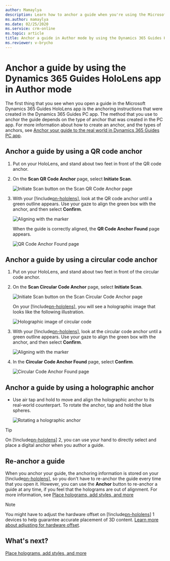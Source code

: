 ```yaml
---
author: Mamaylya
description: Learn how to anchor a guide when you're using the Microsoft Dynamics 365 Guides HoloLens app in Author mode.
ms.author: mamaylya
ms.date: 02/25/2020
ms.service: crm-online
ms.topic: article
title: Anchor a guide in Author mode by using the Dynamics 365 Guides HoloLens app 
ms.reviewer: v-brycho
---
```


# Anchor a guide by using the Dynamics 365 Guides HoloLens app in Author mode

The first thing that you see when you open a guide in the Microsoft Dynamics 365 Guides HoloLens app is the anchoring instructions that were created in the Dynamics 365 Guides PC app. The method that you use to anchor the guide depends on the type of anchor that was created in the PC app. For more information about how to create an anchor, and the types of anchors, see [Anchor your guide to the real world in Dynamics 365 Guides PC app](anchor.md).

## Anchor a guide by using a QR code anchor

1. Put on your HoloLens, and stand about two feet in front of the QR code anchor.

2. On the **Scan QR Code Anchor** page, select **Initiate Scan**.

    ![Initiate Scan button on the Scan QR Code Anchor page](media/qr-code-scan.PNG "Initiate Scan button on the Scan QR Code Anchor page")
    
3. With your [!include[pn-hololens](../includes/pn-hololens.md)], look at the QR code anchor until a green outline appears. Use your gaze to align the green box with the anchor, and then select **Confirm**.

    ![Aligning with the marker](media/qr-code-align-marker.PNG "Aligning with the marker")

    When the guide is correctly aligned, the **QR Code Anchor Found** page appears.

    ![QR Code Anchor Found page](media/qr-code-confirm.PNG "QR Code Anchor Found page")

## Anchor a guide by using a circular code anchor

1. Put on your HoloLens, and stand about two feet in front of the circular code anchor.

2. On the **Scan Circular Code Anchor** page, select **Initiate Scan**.

    ![Initiate Scan button on the Scan Circular Code Anchor page](media/circular-code-scan.PNG "Initiate Scan button on the Scan Circular Code Anchor page")

    On your [!include[pn-hololens](../includes/pn-hololens.md)], you will see a holographic image that looks like the following illustration.

    ![Holographic image of circular code](media/circular-code-hologram.PNG "Holographic image of circular code")

3. With your [!include[pn-hololens](../includes/pn-hololens.md)], look at the circular code anchor until a green outline appears. Use your gaze to align the green box with the anchor, and then select **Confirm**.

    ![Aligning with the marker](media/align-marker.PNG "Aligning with the marker")

4. In the **Circular Code Anchor Found** page, select **Confirm**.

    ![Circular Code Anchor Found page](media/circular-code-confirm.PNG "Circular Code Anchor Found page")

## Anchor a guide by using a holographic anchor

- Use air tap and hold to move and align the holographic anchor to its real-world counterpart. To rotate the anchor, tap and hold the blue spheres.

    ![Rotating a holographic anchor](media/rotate-digital-anchor.PNG "Rotating a holographic anchor")

> [!TIP]
> On [!include[pn-hololens](../includes/pn-hololens.md)] 2, you can use your hand to directly select and place a digital anchor when you author a guide.

## Re-anchor a guide

When you anchor your guide, the anchoring information is stored on your [!include[pn-hololens](../includes/pn-hololens.md)], so you don't have to re-anchor the guide every time that you open it. However, you can use the **Anchor** button to re-anchor a guide at any time, if you feel that the holograms are out of alignment. For more information, see [Place holograms, add styles, and more](hololens-app-orientation.md)

> [!NOTE]
> You might have to adjust the hardware offset on [!include[pn-hololens](../includes/pn-hololens.md)] 1 devices to help guarantee accurate placement of 3D content. [Learn more about adjusting for hardware offset](https://docs.microsoft.com/dynamics365/mixed-reality/guides/known-issues#how-do-i-address-hardware-offset-in-hololens-1-devices-to-ensure-accurate-placement-of-holograms-for-circular-code-anchor-alignment).

## What's next?

[Place holograms, add styles, and more](hololens-app-orientation.md)
